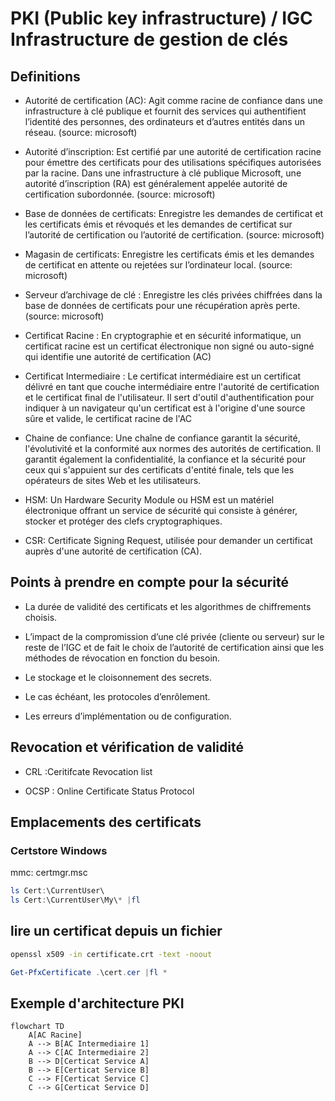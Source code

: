 # PKI (Public key infrastructure) / IGC Infrastructure de gestion de clés

## Definitions

* Autorité de certification (AC): Agit comme racine de confiance dans une infrastructure à clé publique et fournit des services qui authentifient l’identité des personnes, des ordinateurs et d’autres entités dans un réseau. (source: microsoft)

* Autorité d’inscription: Est certifié par une autorité de certification racine pour émettre des certificats pour des utilisations spécifiques autorisées par la racine. Dans une infrastructure à clé publique Microsoft, une autorité d’inscription (RA) est généralement appelée autorité de certification subordonnée. (source: microsoft)

* Base de données de certificats: Enregistre les demandes de certificat et les certificats émis et révoqués et les demandes de certificat sur l’autorité de certification ou l’autorité de certification. (source: microsoft)

* Magasin de certificats: Enregistre les certificats émis et les demandes de certificat en attente ou rejetées sur l’ordinateur local. (source: microsoft)

* Serveur d’archivage de clé : Enregistre les clés privées chiffrées dans la base de données de certificats pour une récupération après perte. (source: microsoft)

* Certificat Racine : En cryptographie et en sécurité informatique, un certificat racine est un certificat électronique non signé ou auto-signé qui identifie une autorité de certification (AC)

* Certificat Intermediaire : Le certificat intermédiaire est un certificat délivré en tant que couche intermédiaire entre l'autorité de certification et le certificat final de l'utilisateur. Il sert d'outil d'authentification pour indiquer à un navigateur qu'un certificat est à l'origine d'une source sûre et valide, le certificat racine de l'AC

* Chaine de confiance: Une chaîne de confiance garantit la sécurité, l'évolutivité et la conformité aux normes des autorités de certification. Il garantit également la confidentialité, la confiance et la sécurité pour ceux qui s'appuient sur des certificats d'entité finale, tels que les opérateurs de sites Web et les utilisateurs.

* HSM: Un Hardware Security Module ou HSM est un matériel électronique offrant un service de sécurité qui consiste à générer, stocker et protéger des clefs cryptographiques.

* CSR: Certificate Signing Request, utilisée pour demander un certificat auprès d'une autorité de certification (CA). 

## Points à prendre en compte pour la sécurité

* La durée de validité des certificats et les algorithmes de chiffrements choisis.

* L’impact de la compromission d’une clé privée (cliente ou serveur) sur le reste de l’IGC et de fait le choix de l’autorité de certification ainsi que les méthodes de révocation en fonction du besoin.

* Le stockage et le cloisonnement des secrets.

* Le cas échéant, les protocoles d’enrôlement.

* Les erreurs d’implémentation ou de configuration.


## Revocation et vérification de validité

* CRL :Ceritifcate Revocation list

* OCSP : Online Certificate Status Protocol


## Emplacements des certificats

### Certstore Windows

mmc: certmgr.msc

```powershell
ls Cert:\CurrentUser\
ls Cert:\CurrentUser\My\* |fl
```

## lire un certificat depuis un fichier

```sh 
openssl x509 -in certificate.crt -text -noout
```

```powershell
Get-PfxCertificate .\cert.cer |fl *
```

## Exemple d'architecture PKI

```mermaid
flowchart TD
    A[AC Racine]
    A --> B[AC Intermediaire 1]
    A --> C[AC Intermediaire 2]
    B --> D[Certicat Service A]
    B --> E[Certicat Service B]
    C --> F[Certicat Service C]
    C --> G[Certicat Service D]
```                       
                           

